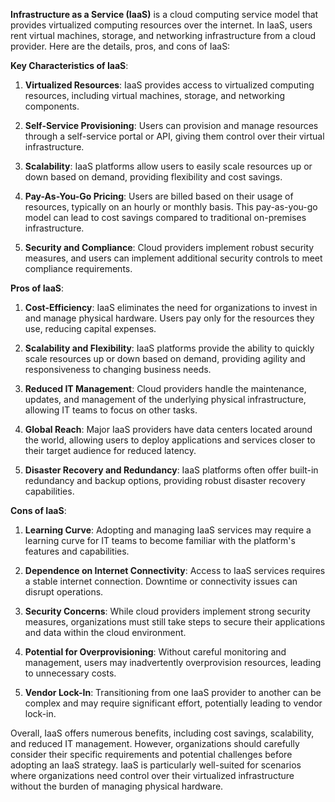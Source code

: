 **Infrastructure as a Service (IaaS)** is a cloud computing service model that provides virtualized computing resources over the internet. In IaaS, users rent virtual machines, storage, and networking infrastructure from a cloud provider. Here are the details, pros, and cons of IaaS:

**Key Characteristics of IaaS**:

1. **Virtualized Resources**: IaaS provides access to virtualized computing resources, including virtual machines, storage, and networking components.

2. **Self-Service Provisioning**: Users can provision and manage resources through a self-service portal or API, giving them control over their virtual infrastructure.

3. **Scalability**: IaaS platforms allow users to easily scale resources up or down based on demand, providing flexibility and cost savings.

4. **Pay-As-You-Go Pricing**: Users are billed based on their usage of resources, typically on an hourly or monthly basis. This pay-as-you-go model can lead to cost savings compared to traditional on-premises infrastructure.

5. **Security and Compliance**: Cloud providers implement robust security measures, and users can implement additional security controls to meet compliance requirements.

**Pros of IaaS**:

1. **Cost-Efficiency**: IaaS eliminates the need for organizations to invest in and manage physical hardware. Users pay only for the resources they use, reducing capital expenses.

2. **Scalability and Flexibility**: IaaS platforms provide the ability to quickly scale resources up or down based on demand, providing agility and responsiveness to changing business needs.

3. **Reduced IT Management**: Cloud providers handle the maintenance, updates, and management of the underlying physical infrastructure, allowing IT teams to focus on other tasks.

4. **Global Reach**: Major IaaS providers have data centers located around the world, allowing users to deploy applications and services closer to their target audience for reduced latency.

5. **Disaster Recovery and Redundancy**: IaaS platforms often offer built-in redundancy and backup options, providing robust disaster recovery capabilities.

**Cons of IaaS**:

1. **Learning Curve**: Adopting and managing IaaS services may require a learning curve for IT teams to become familiar with the platform's features and capabilities.

2. **Dependence on Internet Connectivity**: Access to IaaS services requires a stable internet connection. Downtime or connectivity issues can disrupt operations.

3. **Security Concerns**: While cloud providers implement strong security measures, organizations must still take steps to secure their applications and data within the cloud environment.

4. **Potential for Overprovisioning**: Without careful monitoring and management, users may inadvertently overprovision resources, leading to unnecessary costs.

5. **Vendor Lock-In**: Transitioning from one IaaS provider to another can be complex and may require significant effort, potentially leading to vendor lock-in.

Overall, IaaS offers numerous benefits, including cost savings, scalability, and reduced IT management. However, organizations should carefully consider their specific requirements and potential challenges before adopting an IaaS strategy. IaaS is particularly well-suited for scenarios where organizations need control over their virtualized infrastructure without the burden of managing physical hardware.
